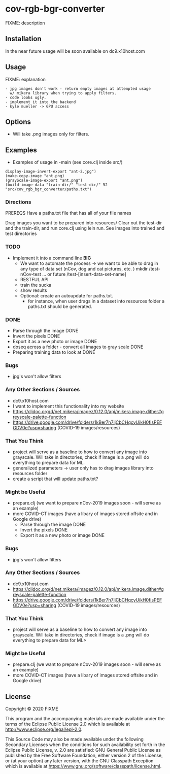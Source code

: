 # cov-rgb-bgr-converter

FIXME: description

## Installation

In the near future usage will be soon available on dc9.x10host.com

## Usage

FIXME: explanation

    - jpg images don't work - return empty images at attempted usage
      w/ mikera library when trying to apply filters.
    - code looks ugly.  
    - implement it into the backend
    - kyle mueller -> GPU access


## Options

   - Will take .png images only for filters.

## Examples
-    Examples of usage in -main (see core.clj inside src/)
      
    display-image-invert-export "ant-2.jpg")
    (make-copy-image "ant.png)
    (grayScale-image-export "ant.png")
    (build-image-data "train-dir/" "test-dir/" 52 "src/cov_rgb_bgr_converter/paths.txt")


### Directions
PREREQS
Have a paths.txt file that has all of your file names

Drag images you want to be prepared into resources/
Clear out the test-dir and the train-dir, and run core.clj using lein run. 
See images into trained and test directories

### TODO
- Implement it into a command line **BIG**
    - We want to automate the process -> 
      we want to be able to drag in any type of data set (nCov, dog and cat pictures, etc. )
        mkdir /test-nCov-test ... or future /test-[insert-data-set-name]
    - RESTFUL API
    - train the sucka
    - show results
    - Optional: create an autoupdate for paths.txt.
        - for instance, when user drags in a dataset into resources folder
           a paths.txt should be generated.

        
### DONE
- Parse through the image DONE
- Invert the pixels DONE 
- Export it as a new photo or image DONE
- doseq across a folder - convert all images to gray scale DONE
- Preparing training data to look at DONE

### Bugs
- jpg's won't allow filters 

### Any Other Sections / Sources
- dc9.x10host.com
- I want to implement this functionality into my website
- https://cljdoc.org/d/net.mikera/imagez/0.12.0/api/mikera.image.dither#greyscale-palette-function
- https://drive.google.com/drive/folders/1kBer7h7ljCbCHqcyUikH0fisPEFGDV0e?usp=sharing (COVID-19 images/resources)

### That You Think
- project will serve as a baseline to how to convert any image
   into grayscale. Will take in directories, check if image is a .png
   will do everything to prepare data for ML.
- generalized parameters -> user only has to drag images library into
   resources folder
- create a script that will update paths.txt? 

### Might be Useful
- prepare.clj (we want to prepare nCov-2019 images soon - will serve as an example)
- more COVID-CT images (have a libary of images stored offsite and in Google drive)
   - Parse through the image DONE
   - Invert the pixels DONE 
   - Export it as a new photo or image DONE

### Bugs
   - jpg's won't allow filters 

### Any Other Sections / Sources
   - dc9.x10host.com
   - https://cljdoc.org/d/net.mikera/imagez/0.12.0/api/mikera.image.dither#greyscale-palette-function
   - https://drive.google.com/drive/folders/1kBer7h7ljCbCHqcyUikH0fisPEFGDV0e?usp=sharing (COVID-19 images/resources)

### That You Think
   - project will serve as a baseline to how to convert any image
     into grayscale. Will take in directories, check if image is a .png
     will do everything to prepare data for ML>

### Might be Useful
   - prepare.clj (we want to prepare nCov-2019 images soon - will serve as an example)
   - more COVID-CT images (have a libary of images stored offsite and in Google drive)

## License

Copyright © 2020 FIXME

This program and the accompanying materials are made available under the
terms of the Eclipse Public License 2.0 which is available at
http://www.eclipse.org/legal/epl-2.0.

This Source Code may also be made available under the following Secondary
Licenses when the conditions for such availability set forth in the Eclipse
Public License, v. 2.0 are satisfied: GNU General Public License as published by
the Free Software Foundation, either version 2 of the License, or (at your
option) any later version, with the GNU Classpath Exception which is available
at https://www.gnu.org/software/classpath/license.html.
